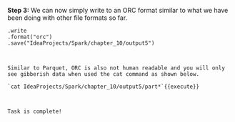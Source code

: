 

**Step 3:** We can now simply write to an ORC format similar to what we have been doing with other file formats so far.

```orcData
.write
.format("orc")
.save("IdeaProjects/Spark/chapter_10/output5")



Similar to Parquet, ORC is also not human readable and you will only see gibberish data when used the cat command as shown below.

`cat IdeaProjects/Spark/chapter_10/output5/part*`{{execute}}

 

Task is complete!
